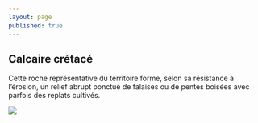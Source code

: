 ```yaml
---
layout: page
published: true
---
```


## Calcaire crétacé
Cette roche représentative du territoire forme, selon sa résistance à l’érosion, un relief abrupt ponctué de falaises ou de pentes boisées avec parfois des replats cultivés.

![](/data/images/9/géographie/9_GEOGRAPHIE_POP4.jpg)